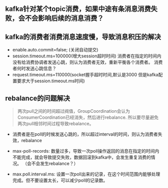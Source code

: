 ## kafka针对某个topic消费，如果中途有条消息消费失败，会不会影响后续的消息消费？

## kafka的消费者消费消息速度慢，导致消息积压的解决
* enable.auto.commit=false; (关闭自动提交)
* session.timeout.ms=100000(增大session超时时间)
    消费者在指定的时间内没有给消费协调者发送心跳，则认为消费者无效，重新平衡各个消费者。
    消费者何时发送心跳信息？
* request.timeout.ms=110000(socket握手超时时间,默认是3000 但是kafka配置要求大于session.timeout.ms时间)


## rebalance的问题解决 
>两次pull之间的时间超过阀值，GroupCoordination会认为ConsumerCoordination已经消失，然后进行rebalance. 所以要尽量避免两次pull相邻时间过程导致rebalance。
* 消费者是在poll的时候发送心跳的，所以超过interval的时间，则认为消费者失效，rebalance
* max-poll-records: 
    数量过多，导致一次poll操作返回的消息在指定的时间内不能完成，就会导致提交失败，数据回滚到kafka中，会发生重复消费的情况。 （会不会发生rebalance？）
    
* max.poll.interval.ms: 设置一次poll出来的记录，在这个时间范围内能够处理完成。但不要设置太长，可以减少poll的记录数。
